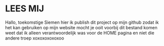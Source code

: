 # LEES MIJ

Hallo, toekomstige Siemen hier ik publish dit project op mijn github zodat ik het kan gebruiken op mijn website mocht je ooit voorbij dit bestand komen weet dat ik alleen verantwoordelijk was voor de HOME pagina en niet die andere troep xoxoxoxoxoxoo